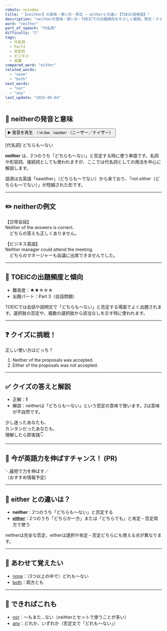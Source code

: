 ```yaml
---
robots: noindex
title: "【neither】の意味・使い方・例文 ― eitherとの違い【TOEIC英単語】"
description: "neitherの意味・使い方・TOEICでの出題傾向をやさしく解説。例文・クイズ付きでeitherとの違いもわかりやすく学べます。"
word: "neither"
part_of_speech: "代名詞"
difficulty: "2"
tags:
  - 代名詞
  - Part3
  - 否定的
  - ビジネス
  - 会議
compared_word: "either"
related_words:
  - "none"
  - "both"
next_words:
  - "nor"
  - "any"
last_update: "2025-05-04"
---
```


## 🔰 neitherの発音と意味

<button class="play-audio" onclick="playTTS('neither')">
  <span class="play-audio-main">
    ▶️ 発音を再生　/ˈniːðər, ˈnaɪðər/
  </span>
  <span class="play-audio-sub">
    （ニーザー／ナイザー）
  </span>
</button>

[代名詞] どちらも～ない

**neither** は、2つのうち「どちらも～ない」と否定する時に使う単語です。名詞や形容詞、接続詞としても使われますが、ここでは代名詞としての用法を中心に解説します。

語源は古英語「nawither」（どちらも～でない）から来ており、「not either（どちらも～でない）」が短縮された形です。

---

## ✏️ neitherの例文

【日常会話】  
Neither of the answers is correct.  
　どちらの答えも正しくありません。

【ビジネス英語】  
Neither manager could attend the meeting.  
　どちらのマネージャーも会議に出席できませんでした。

---

## 🎯 TOEICの出題頻度と傾向

- 難易度：★★☆☆☆
- 出題パート：Part 3（会話問題）

TOEICでは会話や説明文で「どちらも～ない」と否定する場面でよく出題されます。選択肢の否定や、複数の選択肢から該当なしを示す時に使われます。

---

## ❓ クイズに挑戦！

正しい使い方はどっち？

1. Neither of the proposals was accepted.  
2. Either of the proposals was not accepted.

---

## ✅ クイズの答えと解説

- 正解：**1**
- 解説：neitherは「どちらも～ない」という否定の意味で使います。2は意味が不自然です。

少し迷ったあなたも、  
カンタンだったあなたも、  
理解したら即実践👇️

---

## 🚀 今が英語力を伸ばすチャンス！ (PR)

<div class="info-center">
＼最短で力を伸ばす／<br>  
（おすすめ情報予定）
</div>

---

## 🤔  either との違いは？

- **neither**：2つのうち「どちらも～ない」と否定する
- **[either](/word/either)**：2つのうち「どちらか一方」または「どちらでも」と肯定・否定両方で使う

neitherは完全な否定、eitherは選択や肯定・否定どちらにも使える点が異なります。

---

## 🧩 あわせて覚えたい

- [none](/word/none)：（3つ以上の中で）どれも～ない
- [both](/word/both)：両方とも

---

## 📖 できればこれも

- [nor](/word/nor)：～もまた…ない（neitherとセットで使うことが多い）
- [any](/word/any)：どれか、いずれか（否定文で「どれも～ない」）

<!-- cvid: aid23_bid01 -->
